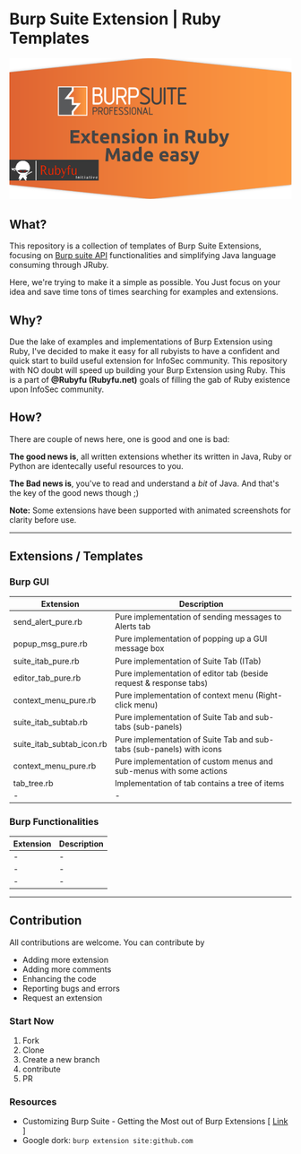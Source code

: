 # Burp Suite Extension | Ruby Templates

![](burp-ruby.png)

## What? 

This repository is a collection of templates of Burp Suite Extensions, focusing on [Burp suite API](https://portswigger.net/burp/extender/api/) functionalities and simplifying Java language consuming through JRuby.

Here, we're trying to make it a simple as possible. You Just focus on your idea and save time tons of times searching for examples and extensions.

## Why? 

Due the lake of examples and implementations of Burp Extension using Ruby, I've decided to make it easy for all rubyists to have a confident and quick start to build useful extension for InfoSec community. This repository with NO doubt will speed up building your Burp Extension using Ruby. This is a part of **@Rubyfu (Rubyfu.net)** goals of filling the gab of Ruby existence upon InfoSec community.

## How? 

There are couple of news here, one is good and one is bad:

**The good news is**, all written extensions whether its written in Java, Ruby or Python are identecally useful resources to you.

**The Bad news is**, you've to read and understand a *bit* of Java. And that's the key of the good news though ;) 



**Note:** Some extensions have been supported with animated screenshots for clarity before use.

---

## Extensions / Templates

### Burp GUI 

| Extension                 | Description                              |
| ------------------------- | ---------------------------------------- |
| send_alert_pure.rb        | Pure implementation of sending messages to Alerts tab |
| popup_msg_pure.rb         | Pure implementation of popping up a GUI message box |
| suite_itab_pure.rb        | Pure implementation of Suite Tab (ITab)  |
| editor_tab_pure.rb        | Pure implementation of editor tab (beside request & response tabs) |
| context_menu_pure.rb      | Pure implementation of context menu (Right-click menu) |
| suite_itab_subtab.rb      | Pure implementation of Suite Tab and sub-tabs (sub-panels) |
| suite_itab_subtab_icon.rb | Pure implementation of Suite Tab and sub-tabs (sub-panels) with icons |
| context_menu_pure.rb      | Pure implementation of custom menus and sub-menus with some actions |
| tab_tree.rb               | Implementation of tab contains a tree of items |
| -                         | -                                        |

### Burp Functionalities 

| Extension | Description |
| --------- | ----------- |
| -         | -           |
| -         | -           |
| -         | -           |



---

## Contribution 

All contributions are welcome. You can contribute by

* Adding more extension 
* Adding more comments 
* Enhancing the code 
* Reporting bugs and errors 
* Request an extension

### Start Now 

1. Fork 
2. Clone 
3. Create a new branch 
4. contribute 
5. PR

### Resources 

* Customizing Burp Suite - Getting the Most out of Burp Extensions [ [Link](http://www.slideshare.net/AugustDetlefsen/burp-extensions) ]
* Google dork: `burp extension site:github.com`